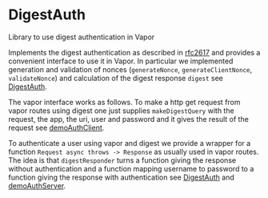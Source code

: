 # DigestAuth
Library to use digest authentication in Vapor

Implements the digest authentication as described in [rfc2617](https://www.rfc-editor.org/rfc/rfc2617) and provides a convenient interface to use it in Vapor. In particular we implemented generation and validation of nonces (`generateNonce`, `generateClientNonce`, `validateNonce`) and calculation of the digest response `digest` see [DigestAuth](https://github.com/stefanspringer1/DigestAuth/blob/main/Sources/DigestAuth/DigestAuth.swift). 

The vapor interface works as follows. To make a http get request from vapor routes using digest one just supplies `makeDigestQuery` with the request, the app, the uri, user and password and it gives the result of the request see [demoAuthClient](https://github.com/stefanspringer1/DigestAuthDemoApp/blob/main/Sources/App/routes.swift). 

To authenticate a user using vapor and digest we provide a wrapper for a function `Request async throws -> Response` as usually used in vapor routes. The idea is that `digestResponder` turns a function giving the response without authentication and a function mapping username to password to a function giving the response with authentication see [DigestAuth](https://github.com/stefanspringer1/DigestAuth/blob/main/Sources/DigestAuth/DigestAuth.swift) and [demoAuthServer](https://github.com/stefanspringer1/DigestAuthDemoApp/blob/main/Sources/App/routes.swift).
